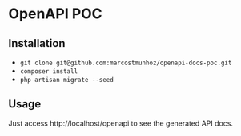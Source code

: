 # OpenAPI POC

## Installation

- `git clone git@github.com:marcostmunhoz/openapi-docs-poc.git`
- `composer install`
- `php artisan migrate --seed`

## Usage

Just access http://localhost/openapi to see the generated API docs.
